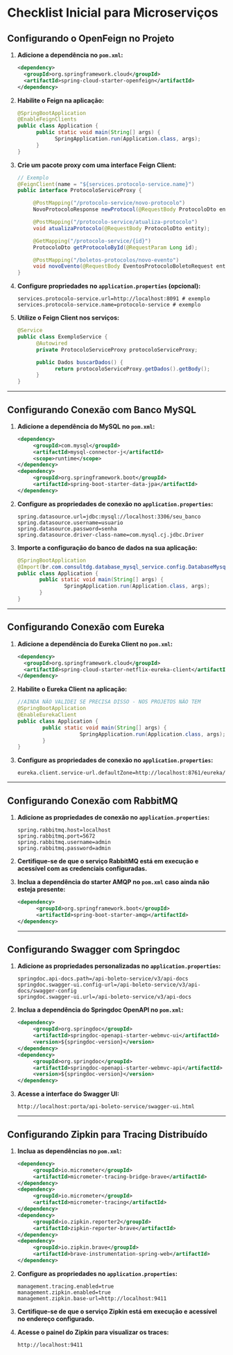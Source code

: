 # Checklist Inicial para Microserviços

## Configurando o OpenFeign no Projeto

1. **Adicione a dependência no `pom.xml`:**
     ```xml
     <dependency>
       <groupId>org.springframework.cloud</groupId>
       <artifactId>spring-cloud-starter-openfeign</artifactId>
     </dependency>
     ```

2. **Habilite o Feign na aplicação:**
     ```java
     @SpringBootApplication
     @EnableFeignClients
     public class Application {
           public static void main(String[] args) {
                 SpringApplication.run(Application.class, args);
           }
     }
     ```

3. **Crie um pacote proxy com uma interface Feign Client:**
     ```java
     // Exemplo
     @FeignClient(name = "${services.protocolo-service.name}")
     public interface ProtocoloServiceProxy {

          @PostMapping("/protocolo-service/novo-protocolo")
          NovoProtocoloResponse newProtocol(@RequestBody ProtocoloDto entity);

          @PostMapping("/protocolo-service/atualiza-protocolo")
          void atualizaProtocolo(@RequestBody ProtocoloDto entity);

          @GetMapping("/protocolo-service/{id}")
          ProtocoloDto getProtocoloById(@RequestParam Long id);

          @PostMapping("/boletos-protocolos/novo-evento")
          void novoEvento(@RequestBody EventosProtocoloBoletoRequest entity);
     }
     ```

4. **Configure propriedades no `application.properties` (opcional):**
     ```properties
     services.protocolo-service.url=http://localhost:8091 # exemplo
     services.protocolo-service.name=protocolo-service # exemplo
     ```

5. **Utilize o Feign Client nos serviços:**
     ```java
     @Service
     public class ExemploService {
           @Autowired
           private ProtocoloServiceProxy protocoloServiceProxy;

           public Dados buscarDados() {
                 return protocoloServiceProxy.getDados().getBody();
           }
     }
     ```

---

## Configurando Conexão com Banco MySQL

1. **Adicione a dependência do MySQL no `pom.xml`:**
     ```xml
     <dependency>
          <groupId>com.mysql</groupId>
          <artifactId>mysql-connector-j</artifactId>
          <scope>runtime</scope>
     </dependency>
     <dependency>
          <groupId>org.springframework.boot</groupId>
          <artifactId>spring-boot-starter-data-jpa</artifactId>
     </dependency>
     ```

2. **Configure as propriedades de conexão no `application.properties`:**
     ```properties
     spring.datasource.url=jdbc:mysql://localhost:3306/seu_banco
     spring.datasource.username=usuario
     spring.datasource.password=senha
     spring.datasource.driver-class-name=com.mysql.cj.jdbc.Driver
     ```

3. **Importe a configuração do banco de dados na sua aplicação:**
     ```java
     @SpringBootApplication
     @Import(br.com.consultdg.database_mysql_service.config.DatabaseMysqlConfig.class)
     public class Application {
            public static void main(String[] args) {
                    SpringApplication.run(Application.class, args);
            }
     }
     ```

---

## Configurando Conexão com Eureka

1. **Adicione a dependência do Eureka Client no `pom.xml`:**
     ```xml
     <dependency>
       <groupId>org.springframework.cloud</groupId>
       <artifactId>spring-cloud-starter-netflix-eureka-client</artifactId>
     </dependency>
     ```

2. **Habilite o Eureka Client na aplicação:**
     ```java
     //AINDA NÃO VALIDEI SE PRECISA DISSO - NOS PROJETOS NÃO TEM
     @SpringBootApplication
     @EnableEurekaClient
     public class Application {
             public static void main(String[] args) {
                         SpringApplication.run(Application.class, args);
             }
     }
     ```

3. **Configure as propriedades de conexão no `application.properties`:**
     ```properties
     eureka.client.service-url.defaultZone=http://localhost:8761/eureka/
     ```

---

## Configurando Conexão com RabbitMQ

1. **Adicione as propriedades de conexão no `application.properties`:**
     ```properties
     spring.rabbitmq.host=localhost
     spring.rabbitmq.port=5672
     spring.rabbitmq.username=admin
     spring.rabbitmq.password=admin
     ```

2. **Certifique-se de que o serviço RabbitMQ está em execução e acessível com as credenciais configuradas.**

3. **Inclua a dependência do starter AMQP no `pom.xml` caso ainda não esteja presente:**
     ```xml
     <dependency>
           <groupId>org.springframework.boot</groupId>
           <artifactId>spring-boot-starter-amqp</artifactId>
     </dependency>
     ```
     ---

## Configurando Swagger com Springdoc

1. **Adicione as propriedades personalizadas no `application.properties`:**
     ```properties
     springdoc.api-docs.path=/api-boleto-service/v3/api-docs
     springdoc.swagger-ui.config-url=/api-boleto-service/v3/api-docs/swagger-config
     springdoc.swagger-ui.url=/api-boleto-service/v3/api-docs
     ```

2. **Inclua a dependência do Springdoc OpenAPI no `pom.xml`:**
     ```xml
     <dependency>
          <groupId>org.springdoc</groupId>
          <artifactId>springdoc-openapi-starter-webmvc-ui</artifactId>
          <version>${springdoc-version}</version>
     </dependency>
     <dependency>
          <groupId>org.springdoc</groupId>
          <artifactId>springdoc-openapi-starter-webmvc-api</artifactId>
          <version>${springdoc-version}</version>
     </dependency>
     ```

3. **Acesse a interface do Swagger UI:**
     ```
     http://localhost:porta/api-boleto-service/swagger-ui.html
     ```

     ---

## Configurando Zipkin para Tracing Distribuído

1. **Inclua as dependências no `pom.xml`:**
     ```xml
     <dependency>
          <groupId>io.micrometer</groupId>
          <artifactId>micrometer-tracing-bridge-brave</artifactId>
     </dependency>
     <dependency>
          <groupId>io.micrometer</groupId>
          <artifactId>micrometer-tracing</artifactId>
     </dependency>
     <dependency>
          <groupId>io.zipkin.reporter2</groupId>
          <artifactId>zipkin-reporter-brave</artifactId>
     </dependency>
     <dependency>
          <groupId>io.zipkin.brave</groupId>
          <artifactId>brave-instrumentation-spring-web</artifactId>
     </dependency>
     ```

2. **Configure as propriedades no `application.properties`:**
     ```properties
     management.tracing.enabled=true
     management.zipkin.enabled=true
     management.zipkin.base-url=http://localhost:9411
     ```

3. **Certifique-se de que o serviço Zipkin está em execução e acessível no endereço configurado.**

4. **Acesse o painel do Zipkin para visualizar os traces:**
     ```
     http://localhost:9411
     ```